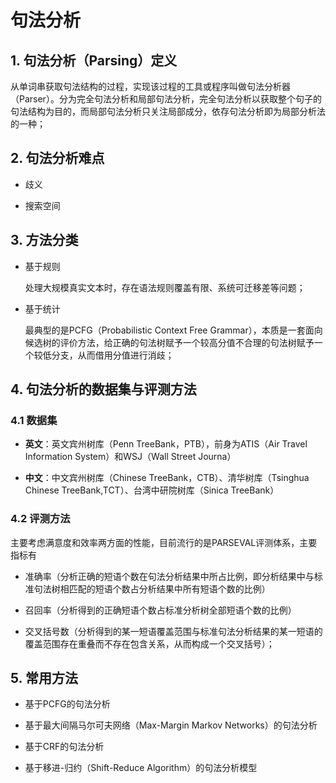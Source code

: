 # 句法分析

## 1. 句法分析（Parsing）定义

从单词串获取句法结构的过程，实现该过程的工具或程序叫做句法分析器（Parser）。分为完全句法分析和局部句法分析，完全句法分析以获取整个句子的句法结构为目的，而局部句法分析只关注局部成分，依存句法分析即为局部分析法的一种；

## 2. 句法分析难点

*   歧义

*   搜索空间

## 3. 方法分类

*   基于规则

    处理大规模真实文本时，存在语法规则覆盖有限、系统可迁移差等问题；

*   基于统计

    最典型的是PCFG（Probabilistic Context Free Grammar），本质是一套面向候选树的评价方法，给正确的句法树赋予一个较高分值不合理的句法树赋予一个较低分支，从而借用分值进行消歧；

## 4. 句法分析的数据集与评测方法

### 4.1 数据集

*   **英文**：英文宾州树库（Penn TreeBank，PTB），前身为ATIS（Air Travel Information System）和WSJ（Wall Street Journa）

*   **中文**：中文宾州树库（Chinese TreeBank，CTB）、清华树库（Tsinghua Chinese TreeBank,TCT）、台湾中研院树库（Sinica TreeBank）

### 4.2 评测方法

主要考虑满意度和效率两方面的性能，目前流行的是PARSEVAL评测体系，主要指标有

*   准确率（分析正确的短语个数在句法分析结果中所占比例，即分析结果中与标准句法树相匹配的短语个数占分析结果中所有短语个数的比例）

*   召回率（分析得到的正确短语个数占标准分析树全部短语个数的比例）

*   交叉括号数（分析得到的某一短语覆盖范围与标准句法分析结果的某一短语的覆盖范围存在重叠而不存在包含关系，从而构成一个交叉括号）；

## 5. 常用方法

*   基于PCFG的句法分析

*   基于最大间隔马尔可夫网络（Max-Margin Markov Networks）的句法分析

*   基于CRF的句法分析

*   基于移进-归约（Shift-Reduce Algorithm）的句法分析模型
